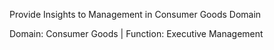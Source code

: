 Provide Insights to Management in Consumer Goods Domain

Domain:  Consumer Goods | Function: Executive Management 

